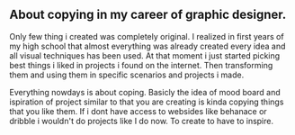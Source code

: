 ## About copying in my career of graphic designer.

Only few thing i created was completely original. I realized in first years of my high school that almost everything was already created every 
idea and all visual techniques has been used. At that moment i just started picking best things i liked in projects i found on the internet. 
Then transforming them and using them in specific scenarios and projects i made. 

Everything nowdays is about coping. Basicly the idea of mood board and ispiration of project similar to that you are creating is kinda copying 
things that you like them. If i dont have access to websides like behanace or dribble i wouldn't do projects like I do now. To create to have to
inspire.
